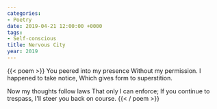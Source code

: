 ```yaml
---
categories:
- Poetry
date: 2019-04-21 12:00:00 +0000
tags:
- Self-conscious
title: Nervous City
year: 2019
---
```

{{< poem >}}
You peered into my presence
Without my permission.
I happened to take notice,
Which gives form to superstition.

Now my thoughts follow laws
That only I can enforce;
If you continue to trespass,
I'll steer you back on course.
{{< / poem >}}